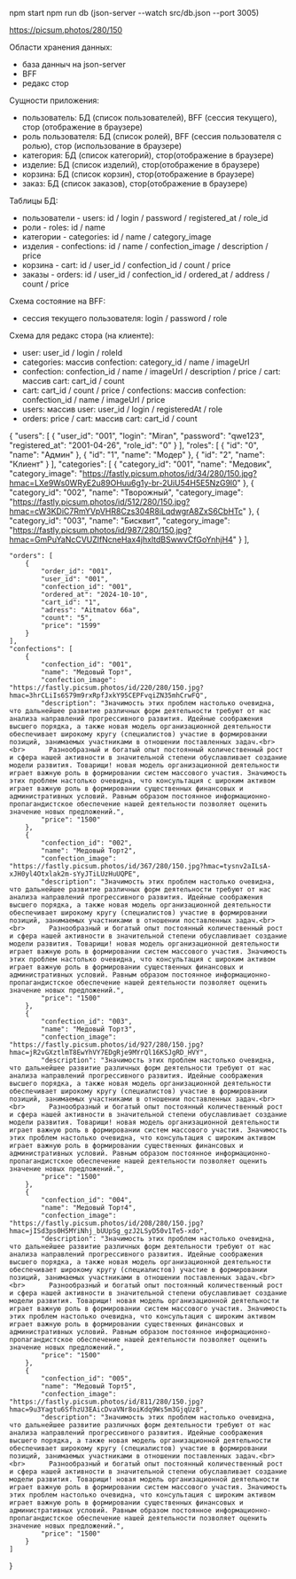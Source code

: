 <!-- cd frontend 
npm run start

cd backend 
npm run dev -->

npm start
npm run db
(json-server --watch src/db.json --port 3005)

https://picsum.photos/280/150

Области хранения данных:

- база данныч на json-server
- BFF
- редакс стор

Сущности приложения:

- пользователь: БД (список пользователей), BFF (сессия текущего), стор (отображение в браузере)
- роль пользователя: БД (список ролей), BFF (сессия пользователя с ролью), стор (использование в браузере)
- категория: БД (список категорий), стор(отображение в браузере)
- изделие: БД (список изделий), стор(отображение в браузере)
- корзина: БД (список корзин), стор(отображение в браузере)
- заказ: БД (список заказов), стор(отображение в браузере)

Таблицы БД:

- пользователи - users: id / login / password / registered_at / role_id
- роли - roles: id / name
- категории - categories: id / name / category_image
- изделия - confections: id / name / confection_image / description / price
- корзина - cart: id / user_id / confection_id / count / price
- заказы - orders: id / user_id / confection_id / ordered_at / address / count / price

Схема состояние на BFF:

- сессия текущего пользователя: login / password / role

Схема для редакс стора (на клиенте):

- user: user_id / login / roleId
- categories: массив confection: category_id / name / imageUrl
- confection: confection_id / name / imageUrl / description / price / cart: массив cart: cart_id / count
- cart: cart_id / count / price / confections: массив confection: confection_id / name / imageUrl / price
- users: массив user: user_id / login / registeredAt / role
- orders: price / cart: массив cart: cart_id / count

{
"users": [
{
"user_id": "001",
"login": "Miran",
"password": "qwe123",
"registered_at": "2001-04-26",
"role_id": "0"
}
],
"roles": [
{
"id": "0",
"name": "Админ"
},
{
"id": "1",
"name": "Модер"
},
{
"id": "2",
"name": "Клиент"
}
],
"categories": [
{
"category_id": "001",
"name": "Медовик",
"category_image": "https://fastly.picsum.photos/id/34/280/150.jpg?hmac=LXe9Ws0WRyE2u89OHuu6g1y-br-2UiU54H5E5NzG9l0"
},
{
"category_id": "002",
"name": "Творожный",
"category_image": "https://fastly.picsum.photos/id/512/280/150.jpg?hmac=cW3KDiC7RmYVpVHR8Czs304R8iLqdwgrA8ZxS6CbHTc"
},
{
"category_id": "003",
"name": "Бисквит",
"category_image": "https://fastly.picsum.photos/id/987/280/150.jpg?hmac=GmPuYaNcCVUZlfNcneHax4jhxltdBSwwvCfGoYnhjH4"
}
],

    "orders": [
    	{
    		"order_id": "001",
    		"user_id": "001",
    		"confection_id": "001",
    		"ordered_at": "2024-10-10",
    		"cart_id": "1",
    		"adress": "Aitmatov 66a",
    		"count": "5",
    		"price": "1599"
    	}
    ],
    "confections": [
    	{
    		"confection_id": "001",
    		"name": "Медовый Торт",
    		"confection_image": "https://fastly.picsum.photos/id/220/280/150.jpg?hmac=3hrCLiIs6S79m9rxRpfJxkY95CEPFvqiZN35mhCrwFQ",
    		"description": "Значимость этих проблем настолько очевидна, что дальнейшее развитие различных форм деятельности требуют от нас анализа направлений прогрессивного развития. Идейные соображения высшего порядка, а также новая модель организационной деятельности обеспечивает широкому кругу (специалистов) участие в формировании позиций, занимаемых участниками в отношении поставленных задач.<br><br>      Разнообразный и богатый опыт постоянный количественный рост и сфера нашей активности в значительной степени обуславливает создание модели развития. Товарищи! новая модель организационной деятельности играет важную роль в формировании систем массового участия. Значимость этих проблем настолько очевидна, что консультация с широким активом играет важную роль в формировании существенных финансовых и административных условий. Равным образом постоянное информационно-пропагандистское обеспечение нашей деятельности позволяет оценить значение новых предложений.",
    		"price": "1500"
    	},
    	{
    		"confection_id": "002",
    		"name": "Медовый Торт2",
    		"confection_image": "https://fastly.picsum.photos/id/367/280/150.jpg?hmac=tysnv2aILsA-xJH0yl4Otxlak2m-sYyJTiLUzHuUQPE",
    		"description": "Значимость этих проблем настолько очевидна, что дальнейшее развитие различных форм деятельности требуют от нас анализа направлений прогрессивного развития. Идейные соображения высшего порядка, а также новая модель организационной деятельности обеспечивает широкому кругу (специалистов) участие в формировании позиций, занимаемых участниками в отношении поставленных задач.<br><br>      Разнообразный и богатый опыт постоянный количественный рост и сфера нашей активности в значительной степени обуславливает создание модели развития. Товарищи! новая модель организационной деятельности играет важную роль в формировании систем массового участия. Значимость этих проблем настолько очевидна, что консультация с широким активом играет важную роль в формировании существенных финансовых и административных условий. Равным образом постоянное информационно-пропагандистское обеспечение нашей деятельности позволяет оценить значение новых предложений.",
    		"price": "1500"
    	},
    	{
    		"confection_id": "003",
    		"name": "Медовый Торт3",
    		"confection_image": "https://fastly.picsum.photos/id/927/280/150.jpg?hmac=jR2vGXztlmT8EwYhVY7EDgRje9MYrQl16KSJgRD_HVY",
    		"description": "Значимость этих проблем настолько очевидна, что дальнейшее развитие различных форм деятельности требуют от нас анализа направлений прогрессивного развития. Идейные соображения высшего порядка, а также новая модель организационной деятельности обеспечивает широкому кругу (специалистов) участие в формировании позиций, занимаемых участниками в отношении поставленных задач.<br><br>      Разнообразный и богатый опыт постоянный количественный рост и сфера нашей активности в значительной степени обуславливает создание модели развития. Товарищи! новая модель организационной деятельности играет важную роль в формировании систем массового участия. Значимость этих проблем настолько очевидна, что консультация с широким активом играет важную роль в формировании существенных финансовых и административных условий. Равным образом постоянное информационно-пропагандистское обеспечение нашей деятельности позволяет оценить значение новых предложений.",
    		"price": "1500"
    	},
    	{
    		"confection_id": "004",
    		"name": "Медовый Торт4",
    		"confection_image": "https://fastly.picsum.photos/id/208/280/150.jpg?hmac=jISd3ps0H5MYiNhj_bUUpSg_gzJ2LSyD50v1Te5-xdo",
    		"description": "Значимость этих проблем настолько очевидна, что дальнейшее развитие различных форм деятельности требуют от нас анализа направлений прогрессивного развития. Идейные соображения высшего порядка, а также новая модель организационной деятельности обеспечивает широкому кругу (специалистов) участие в формировании позиций, занимаемых участниками в отношении поставленных задач.<br><br>      Разнообразный и богатый опыт постоянный количественный рост и сфера нашей активности в значительной степени обуславливает создание модели развития. Товарищи! новая модель организационной деятельности играет важную роль в формировании систем массового участия. Значимость этих проблем настолько очевидна, что консультация с широким активом играет важную роль в формировании существенных финансовых и административных условий. Равным образом постоянное информационно-пропагандистское обеспечение нашей деятельности позволяет оценить значение новых предложений.",
    		"price": "1500"
    	},
    	{
    		"confection_id": "005",
    		"name": "Медовый Торт5",
    		"confection_image": "https://fastly.picsum.photos/id/811/280/150.jpg?hmac=9u3Yagtu6SfhzU3EAicDvaVNr8oiKdq9Ws5m3GjqUz8",
    		"description": "Значимость этих проблем настолько очевидна, что дальнейшее развитие различных форм деятельности требуют от нас анализа направлений прогрессивного развития. Идейные соображения высшего порядка, а также новая модель организационной деятельности обеспечивает широкому кругу (специалистов) участие в формировании позиций, занимаемых участниками в отношении поставленных задач.<br><br>      Разнообразный и богатый опыт постоянный количественный рост и сфера нашей активности в значительной степени обуславливает создание модели развития. Товарищи! новая модель организационной деятельности играет важную роль в формировании систем массового участия. Значимость этих проблем настолько очевидна, что консультация с широким активом играет важную роль в формировании существенных финансовых и административных условий. Равным образом постоянное информационно-пропагандистское обеспечение нашей деятельности позволяет оценить значение новых предложений.",
    		"price": "1500"
    	}
    ]

}
